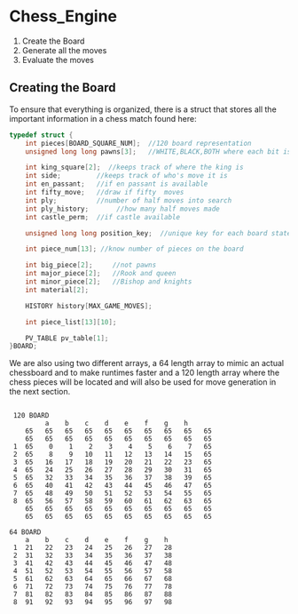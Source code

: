 # Chess_Engine
1. Create the Board
2. Generate all the moves
3. Evaluate the moves

## Creating the Board
To ensure that everything is organized, there is a struct that stores all the important information in a chess match found here:
```c++
typedef struct {
    int pieces[BOARD_SQUARE_NUM];  //120 board representation
    unsigned long long pawns[3];   //WHITE,BLACK,BOTH where each bit is set to 1 for pawn and 0 for no pawn

    int king_square[2];  //keeps track of where the king is
    int side;         //keeps track of who's move it is
    int en_passant;   //if en passant is available
    int fifty_move;   //draw if fifty  moves
    int ply;          //number of half moves into search
    int ply_history;       //how many half moves made
    int castle_perm;  //if castle available

    unsigned long long position_key;  //unique key for each board state

    int piece_num[13]; //know number of pieces on the board

    int big_piece[2];     //not pawns
    int major_piece[2];   //Rook and queen
    int minor_piece[2];   //Bishop and knights
    int material[2];

    HISTORY history[MAX_GAME_MOVES];

    int piece_list[13][10];

    PV_TABLE pv_table[1];
}BOARD;
```
We are also using two different arrays, a 64 length array to mimic an actual chessboard and to make runtimes faster and a 120 length array where the chess pieces will be located and will also be used for move generation in the next section. 
```

 120 BOARD  
         a    b    c    d    e    f    g    h      
    65   65   65   65   65   65   65   65   65   65
    65   65   65   65   65   65   65   65   65   65
 1  65    0    1    2    3    4    5    6    7   65
 2  65    8    9   10   11   12   13   14   15   65
 3  65   16   17   18   19   20   21   22   23   65
 4  65   24   25   26   27   28   29   30   31   65
 5  65   32   33   34   35   36   37   38   39   65
 6  65   40   41   42   43   44   45   46   47   65
 7  65   48   49   50   51   52   53   54   55   65
 8  65   56   57   58   59   60   61   62   63   65
    65   65   65   65   65   65   65   65   65   65
    65   65   65   65   65   65   65   65   65   65

64 BOARD
    a    b    c    d    e    f    g    h           
 1  21   22   23   24   25   26   27   28
 2  31   32   33   34   35   36   37   38
 3  41   42   43   44   45   46   47   48
 4  51   52   53   54   55   56   57   58
 5  61   62   63   64   65   66   67   68
 6  71   72   73   74   75   76   77   78
 7  81   82   83   84   85   86   87   88
 8  91   92   93   94   95   96   97   98
```